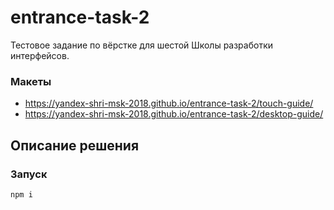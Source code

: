 # entrance-task-2
Тестовое задание по вёрстке для шестой Школы разработки интерфейсов.

### Макеты
* https://yandex-shri-msk-2018.github.io/entrance-task-2/touch-guide/
* https://yandex-shri-msk-2018.github.io/entrance-task-2/desktop-guide/





## Описание решения

### Запуск
```npm i```
